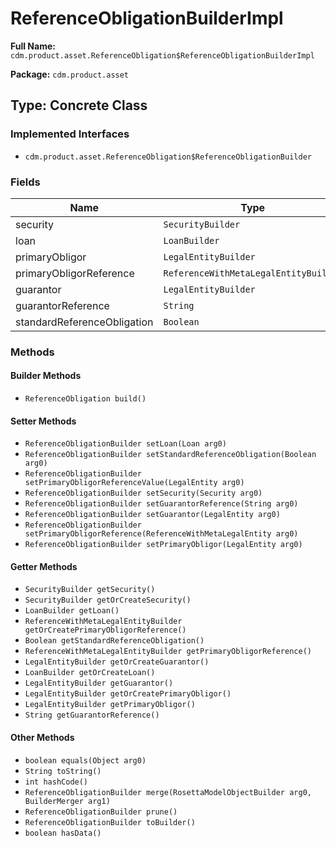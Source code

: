 # ReferenceObligationBuilderImpl

**Full Name:** `cdm.product.asset.ReferenceObligation$ReferenceObligationBuilderImpl`

**Package:** `cdm.product.asset`

## Type: Concrete Class

### Implemented Interfaces

- `cdm.product.asset.ReferenceObligation$ReferenceObligationBuilder`

### Fields

| Name | Type | Description |
|------|------|-------------|
| security | `SecurityBuilder` |  |
| loan | `LoanBuilder` |  |
| primaryObligor | `LegalEntityBuilder` |  |
| primaryObligorReference | `ReferenceWithMetaLegalEntityBuilder` |  |
| guarantor | `LegalEntityBuilder` |  |
| guarantorReference | `String` |  |
| standardReferenceObligation | `Boolean` |  |

### Methods

#### Builder Methods

- `ReferenceObligation build()`

#### Setter Methods

- `ReferenceObligationBuilder setLoan(Loan arg0)`
- `ReferenceObligationBuilder setStandardReferenceObligation(Boolean arg0)`
- `ReferenceObligationBuilder setPrimaryObligorReferenceValue(LegalEntity arg0)`
- `ReferenceObligationBuilder setSecurity(Security arg0)`
- `ReferenceObligationBuilder setGuarantorReference(String arg0)`
- `ReferenceObligationBuilder setGuarantor(LegalEntity arg0)`
- `ReferenceObligationBuilder setPrimaryObligorReference(ReferenceWithMetaLegalEntity arg0)`
- `ReferenceObligationBuilder setPrimaryObligor(LegalEntity arg0)`

#### Getter Methods

- `SecurityBuilder getSecurity()`
- `SecurityBuilder getOrCreateSecurity()`
- `LoanBuilder getLoan()`
- `ReferenceWithMetaLegalEntityBuilder getOrCreatePrimaryObligorReference()`
- `Boolean getStandardReferenceObligation()`
- `ReferenceWithMetaLegalEntityBuilder getPrimaryObligorReference()`
- `LegalEntityBuilder getOrCreateGuarantor()`
- `LoanBuilder getOrCreateLoan()`
- `LegalEntityBuilder getGuarantor()`
- `LegalEntityBuilder getOrCreatePrimaryObligor()`
- `LegalEntityBuilder getPrimaryObligor()`
- `String getGuarantorReference()`

#### Other Methods

- `boolean equals(Object arg0)`
- `String toString()`
- `int hashCode()`
- `ReferenceObligationBuilder merge(RosettaModelObjectBuilder arg0, BuilderMerger arg1)`
- `ReferenceObligationBuilder prune()`
- `ReferenceObligationBuilder toBuilder()`
- `boolean hasData()`

